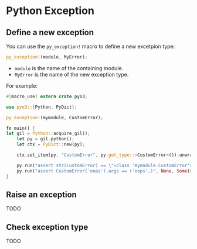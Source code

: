 # Python Exception

## Define a new exception

You can use the `py_exception!` macro to define a new excetpion type:

```rust
py_exception!(module, MyError);
```

* `module` is the name of the containing module.
* `MyError` is the name of the new exception type.

For example:

```rust
#[macro_use] extern crate pyo3;

use pyo3::{Python, PyDict};

py_exception!(mymodule, CustomError);

fn main() {
let gil = Python::acquire_gil();
    let py = gil.python();
    let ctx = PyDict::new(py);

    ctx.set_item(py, "CustomError", py.get_type::<CustomError>()).unwrap();

    py.run("assert str(CustomError) == \"<class 'mymodule.CustomError'>\"", None, Some(&ctx)).unwrap();
    py.run("assert CustomError('oops').args == ('oops',)", None, Some(&ctx)).unwrap();
}
```

## Raise an exception

TODO

## Check exception type

TODO

